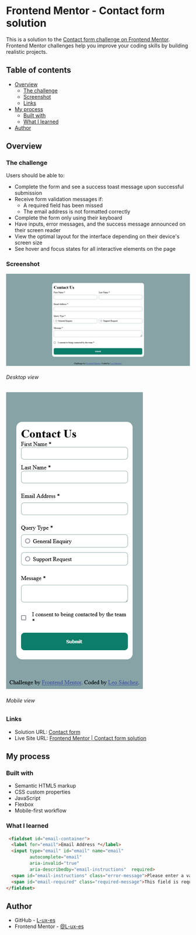 # Frontend Mentor - Contact form solution

This is a solution to
the [Contact form challenge on Frontend Mentor](https://www.frontendmentor.io/challenges/contact-form--G-hYlqKJj).
Frontend Mentor challenges help you improve your coding skills by building realistic projects.

## Table of contents

- [Overview](#overview)
    - [The challenge](#the-challenge)
    - [Screenshot](#screenshot)
    - [Links](#links)
- [My process](#my-process)
    - [Built with](#built-with)
    - [What I learned](#what-i-learned)
- [Author](#author)

## Overview

### The challenge

Users should be able to:

- Complete the form and see a success toast message upon successful submission
- Receive form validation messages if:
  - A required field has been missed
  - The email address is not formatted correctly
- Complete the form only using their keyboard
- Have inputs, error messages, and the success message announced on their screen reader
- View the optimal layout for the interface depending on their device's screen size
- See hover and focus states for all interactive elements on the page

### Screenshot

![Frontend Mentor | Contact Form (desktop)](Frontend_Mentor_Contact_form_desktop.png)
###### Desktop view

![Frontend Mentor | Contact Form (mobile)](Frontend_Mentor_Contact_form_mobile.png)
###### Mobile view

### Links

- Solution URL: [Contact form](https://github.com/L-ux-es/Contact-Form)
- Live Site URL: [Frontend Mentor | Contact form solution](https://l-ux-es.github.io/Contact-Form/)

## My process

### Built with

- Semantic HTML5 markup
- CSS custom properties
- JavaScript
- Flexbox
- Mobile-first workflow

### What I learned

```html
 <fieldset id="email-container">
  <label for="email">Email Address *</label>
  <input type="email" id="email" name="email"
         autocomplete="email"
         aria-invalid="true"
         aria-describedby="email-instructions"  required>
  <span id="email-instructions" class="error-message">Please enter a valid email address</span>
  <span id="email-required" class="required-message">This field is required</span>
</fieldset>
```

## Author

- GitHub - [L-ux-es](https://github.com/L-ux-es)
- Frontend Mentor - [@L-ux-es](https://www.frontendmentor.io/profile/L-ux-es)
